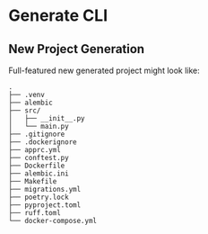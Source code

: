 # Generate CLI
## New Project Generation

Full-featured new generated project might look like:
```
.
├── .venv
├── alembic
├── src/
│   ├── __init__.py
│   └── main.py
├── .gitignore
├── .dockerignore
├── apprc.yml
├── conftest.py
├── Dockerfile
├── alembic.ini
├── Makefile
├── migrations.yml
├── poetry.lock
├── pyproject.toml
├── ruff.toml
└── docker-compose.yml
```
